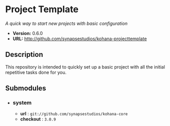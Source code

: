 # Project Template

*A quick way to start new projects with basic configuration*

- **Version:** 0.6.0
- **URL:** <http://github.com/synapsestudios/kohana-projecttemplate>

## Description
This repository is intended to quickly set up a basic project with all the initial repetitive tasks done for you.

## Submodules

- ### system
    - **url** : `git://github.com/synapsestudios/kohana-core`
    - **checkout** : `3.0.9`
